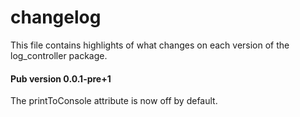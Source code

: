 # changelog

This file contains highlights of what changes on each version of the 
log_controller package.

#### Pub version 0.0.1-pre+1

The printToConsole attribute is now off by default.